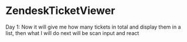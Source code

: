 # ZendeskTicketViewer
Day 1: Now it will give me how many tickets in total and display them in a list,
          then what I will do next will be scan input and react 
          
